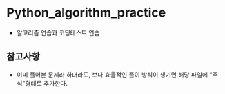 # Python_algorithm_practice
- 알고리즘 연습과 코딩테스트 연습

## 참고사항
- 이미 풀어본 문제라 하더라도, 보다 효율적인 풀이 방식이 생기면 해당 파일에 "주석"형태로 추가한다.
